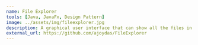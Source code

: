 ```yaml
---
name: File Explorer 
tools: [Java, JavaFx, Design Pattern]
image: ../assets/img/fileexplorer.jpg 
description: A graphical user interface that can show all the files in any directory and supports two different style of viewing the files.
external_url: https://github.com/ajoydas/FileExplorer 
---
```

